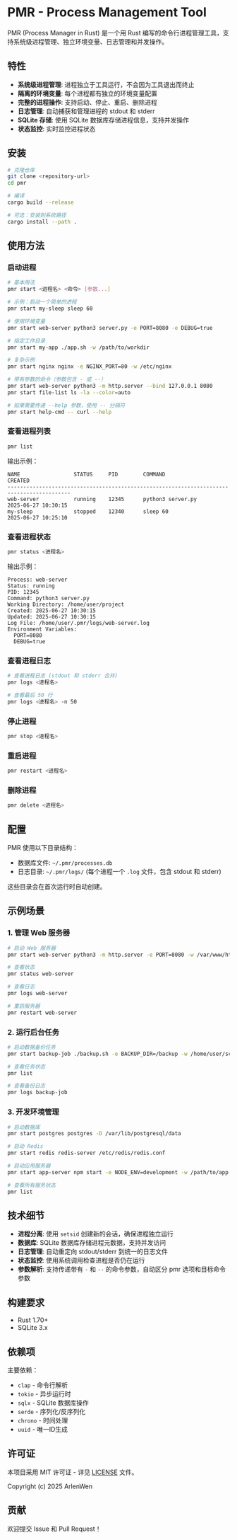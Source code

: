# PMR - Process Management Tool

PMR (Process Manager in Rust) 是一个用 Rust 编写的命令行进程管理工具，支持系统级进程管理、独立环境变量、日志管理和并发操作。

## 特性

- **系统级进程管理**: 进程独立于工具运行，不会因为工具退出而终止
- **隔离的环境变量**: 每个进程都有独立的环境变量配置
- **完整的进程操作**: 支持启动、停止、重启、删除进程
- **日志管理**: 自动捕获和管理进程的 stdout 和 stderr
- **SQLite 存储**: 使用 SQLite 数据库存储进程信息，支持并发操作
- **状态监控**: 实时监控进程状态

## 安装

```bash
# 克隆仓库
git clone <repository-url>
cd pmr

# 编译
cargo build --release

# 可选：安装到系统路径
cargo install --path .
```

## 使用方法

### 启动进程

```bash
# 基本用法
pmr start <进程名> <命令> [参数...]

# 示例：启动一个简单的进程
pmr start my-sleep sleep 60

# 使用环境变量
pmr start web-server python3 server.py -e PORT=8080 -e DEBUG=true

# 指定工作目录
pmr start my-app ./app.sh -w /path/to/workdir

# 复杂示例
pmr start nginx nginx -e NGINX_PORT=80 -w /etc/nginx

# 带有参数的命令（参数包含 - 或 --）
pmr start web-server python3 -m http.server --bind 127.0.0.1 8080
pmr start file-list ls -la --color=auto

# 如果需要传递 --help 参数，使用 -- 分隔符
pmr start help-cmd -- curl --help
```

### 查看进程列表

```bash
pmr list
```

输出示例：
```
NAME                 STATUS     PID        COMMAND                        CREATED             
------------------------------------------------------------------------------------------
web-server           running    12345      python3 server.py             2025-06-27 10:30:15
my-sleep             stopped    12340      sleep 60                       2025-06-27 10:25:10
```

### 查看进程状态

```bash
pmr status <进程名>
```

输出示例：
```
Process: web-server
Status: running
PID: 12345
Command: python3 server.py
Working Directory: /home/user/project
Created: 2025-06-27 10:30:15
Updated: 2025-06-27 10:30:15
Log File: /home/user/.pmr/logs/web-server.log
Environment Variables:
  PORT=8080
  DEBUG=true
```

### 查看进程日志

```bash
# 查看进程日志 (stdout 和 stderr 合并)
pmr logs <进程名>

# 查看最后 50 行
pmr logs <进程名> -n 50
```

### 停止进程

```bash
pmr stop <进程名>
```

### 重启进程

```bash
pmr restart <进程名>
```

### 删除进程

```bash
pmr delete <进程名>
```

## 配置

PMR 使用以下目录结构：

- 数据库文件: `~/.pmr/processes.db`
- 日志目录: `~/.pmr/logs/` (每个进程一个 `.log` 文件，包含 stdout 和 stderr)

这些目录会在首次运行时自动创建。

## 示例场景

### 1. 管理 Web 服务器

```bash
# 启动 Web 服务器
pmr start web-server python3 -m http.server -e PORT=8080 -w /var/www/html

# 查看状态
pmr status web-server

# 查看日志
pmr logs web-server

# 重启服务器
pmr restart web-server
```

### 2. 运行后台任务

```bash
# 启动数据备份任务
pmr start backup-job ./backup.sh -e BACKUP_DIR=/backup -w /home/user/scripts

# 查看任务状态
pmr list

# 查看备份日志
pmr logs backup-job
```

### 3. 开发环境管理

```bash
# 启动数据库
pmr start postgres postgres -D /var/lib/postgresql/data

# 启动 Redis
pmr start redis redis-server /etc/redis/redis.conf

# 启动应用服务器
pmr start app-server npm start -e NODE_ENV=development -w /path/to/app

# 查看所有服务状态
pmr list
```

## 技术细节

- **进程分离**: 使用 `setsid` 创建新的会话，确保进程独立运行
- **数据库**: SQLite 数据库存储进程元数据，支持并发访问
- **日志管理**: 自动重定向 stdout/stderr 到统一的日志文件
- **状态监控**: 使用系统调用检查进程是否仍在运行
- **参数解析**: 支持传递带有 `-` 和 `--` 的命令参数，自动区分 pmr 选项和目标命令参数

## 构建要求

- Rust 1.70+
- SQLite 3.x

## 依赖项

主要依赖：
- `clap` - 命令行解析
- `tokio` - 异步运行时
- `sqlx` - SQLite 数据库操作
- `serde` - 序列化/反序列化
- `chrono` - 时间处理
- `uuid` - 唯一ID生成

## 许可证

本项目采用 MIT 许可证 - 详见 [LICENSE](LICENSE) 文件。

Copyright (c) 2025 ArlenWen

## 贡献

欢迎提交 Issue 和 Pull Request！
